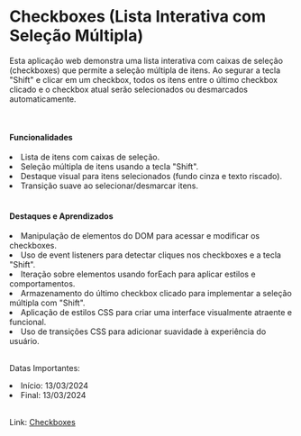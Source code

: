 <h1>Checkboxes (Lista Interativa com Seleção Múltipla)</h1>
<p>Esta aplicação web demonstra uma lista interativa com caixas de seleção (checkboxes) que permite a seleção múltipla de itens. Ao segurar a tecla "Shift" e clicar em um checkbox, todos os itens entre o último checkbox clicado e o checkbox atual serão selecionados ou desmarcados automaticamente.</p>
<br/>

<h4>Funcionalidades</h4>
<li>Lista de itens com caixas de seleção.</li>
<li>Seleção múltipla de itens usando a tecla "Shift".</li>
<li>Destaque visual para itens selecionados (fundo cinza e texto riscado).</li>
<li>Transição suave ao selecionar/desmarcar itens.</li>
<br/>

<h4>Destaques e Aprendizados</h4>
<li>Manipulação de elementos do DOM para acessar e modificar os checkboxes.</li>
<li>Uso de event listeners para detectar cliques nos checkboxes e a tecla "Shift".</li>
<li>Iteração sobre elementos usando forEach para aplicar estilos e comportamentos.</li>
<li>Armazenamento do último checkbox clicado para implementar a seleção múltipla com "Shift".</li>
<li>Aplicação de estilos CSS para criar uma interface visualmente atraente e funcional.</li>
<li>Uso de transições CSS para adicionar suavidade à experiência do usuário.</li>
<br/>

Datas Importantes:
<li>Início: 13/03/2024</li>
<li>Final: 13/03/2024</li>
<br/>

Link: <a href="https://caiorossi00.github.io/Checkboxes/">Checkboxes</a>


